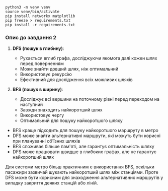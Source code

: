 ```
python3 -m venv venv
source venv/bin/activate
pip install networkx matplotlib
pip freeze > requirements.txt
pip install -r requirements.txt
```

### Опис до завдання 2

1. **DFS (пошук в глибину)**:

   - Рухається вглиб графа, досліджуючи якомога далі кожен шлях перед поверненням
   - Може знайти довший шлях, ніж оптимальний
   - Використовує рекурсію
   - Ефективний для дослідження всіх можливих шляхів

2. **BFS (пошук в ширину)**:

   - Досліджує всі вершини на поточному рівні перед переходом на наступний
   - Завжди знаходить найкоротший шлях
   - Використовує чергу
   - Оптимальний для пошуку найкоротшого шляху

- BFS краще підходить для пошуку найкоротшого маршруту в метро
- DFS може знайти альтернативні маршрути, які можуть бути корисні при плануванні об'їзних шляхів
- BFS споживає більше пам'яті, але гарантує оптимальність шляху
- DFS може працювати швидше в глибоких графах, але не гарантує найкоротший шлях

Для системи метро більш практичним є використання BFS, оскільки пасажири зазвичай шукають найкоротший шлях між станціями. Проте DFS може бути корисним для знаходження альтернативних маршрутів у випадку закриття деяких станцій або ліній.
